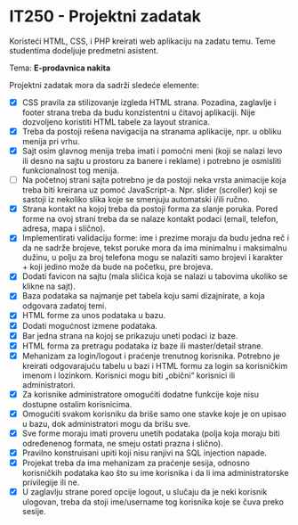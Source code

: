 # IT250 - Projektni zadatak

Koristeći HTML, CSS, i PHP kreirati web aplikaciju na zadatu temu. Teme studentima dodeljuje predmetni asistent.

Tema: **E-prodavnica nakita**

Projektni zadatak mora da sadrži sledeće elemente:

- [x] CSS pravila za stilizovanje izgleda HTML strana. Pozadina, zaglavlje i footer strana treba da budu konzistentni u čitavoj aplikaciji. Nije dozvoljeno koristiti HTML tabele za layout stranica.
- [x] Treba da postoji rešena navigacija na stranama aplikacije, npr. u obliku menija pri vrhu.
- [x] Sajt osim glavnog menija treba imati i pomoćni meni (koji se nalazi levo ili desno na sajtu u
prostoru za banere i reklame) i potrebno je osmisliti funkcionalnost tog menija.
- [ ] Na početnoj strani sajta potrebno je da postoji neka vrsta animacije koja treba biti kreirana uz pomoć JavaScript-a. Npr. slider (scroller) koji se sastoji iz nekoliko slika koje se smenjuju automatski i/ili ručno.
- [x] Strana kontakt na kojoj treba da postoji forma za slanje poruka. Pored forme na ovoj strani treba da se nalaze kontakt podaci (email, telefon, adresa, mapa i slično).
- [x] Implementirati validaciju forme: ime i prezime moraju da budu jedna reč i da ne sadrže brojeve, tekst poruke mora da ima minimalnu i maksimalnu dužinu, u polju za broj telefona mogu se nalaziti samo brojevi i karakter + koji jedino može da bude na početku, pre brojeva.
- [x] Dodati favicon na sajtu (mala sličica koja se nalazi u tabovima ukoliko se klikne na sajt).
- [x] Baza podataka sa najmanje pet tabela koju sami dizajnirate, a koja odgovara zadatoj temi.
- [x] HTML forme za unos podataka u bazu.
- [x] Dodati mogućnost izmene podataka.
- [x] Bar jedna strana na kojoj se prikazuju uneti podaci iz baze.
- [x] HTML forma za pretragu podataka iz baze ili master/detail strane.
- [x] Mehanizam za login/logout i praćenje trenutnog korisnika. Potrebno je kreirati odgovarajuću tabelu u bazi i HTML formu za login sa korisničkim imenom i lozinkom. Korisnici mogu biti „obični“ korisnici ili administratori.
- [x] Za korisnike administratore omogućiti dodatne funkcije koje nisu dostupne ostalim korisnicima.
- [x] Omogućiti svakom korisniku da briše samo one stavke koje je on upisao u bazu, dok administratori mogu da brišu sve.
- [x] Sve forme moraju imati proveru unetih podataka (polja koja moraju biti određenenog formata, ne smeju ostati prazna i slično).
- [x] Pravilno konstruisani upiti koji nisu ranjivi na SQL injection napade.
- [x] Projekat treba da ima mehanizam za praćenje sesija, odnosno korisničkih podataka kao što su ime korisnika i da li ima administratorske privilegije ili ne.
- [x] U zaglavlju strane pored opcije logout, u slučaju da je neki korisnik ulogovan, treba da stoji ime/username tog korisnika koje se čuva preko sesije.